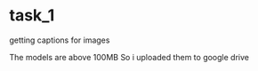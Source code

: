 # task_1
getting captions for images 

The models are above 100MB So i uploaded them to google drive 

